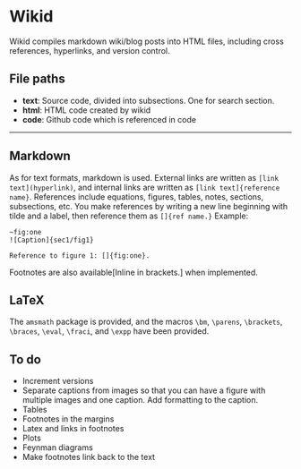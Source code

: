 # Wikid

Wikid compiles markdown wiki/blog posts into HTML files, including cross references, hyperlinks, and version control.

## File paths
- **text**: Source code, divided into subsections. One for search section.
- **html**: HTML code created by wikid
- **code**: Github code which is referenced in code

---

## Markdown

As for text formats, markdown is used. External links are written as `[link text](hyperlink)`, and internal links are written as `[link text]{reference name}`. References include equations, figures, tables, notes, sections, subsections, etc. You make references by writing a new line beginning with tilde and a label, then reference them as `[]{ref name.}` Example:
```
~fig:one
![Caption]{sec1/fig1}

Reference to figure 1: []{fig:one}.
```

Footnotes are also available[Inline in brackets.] when implemented.

## LaTeX

The `amsmath` package is provided, and the macros `\bm`, `\parens`, `\brackets`, `\braces`, `\eval`, `\fraci`, and `\expp` have been provided.

## To do
* Increment versions
* Separate captions from images so that you can have a figure with multiple images and one caption. Add formatting to the caption.
* Tables
* Footnotes in the margins
* Latex and links in footnotes
* Plots
* Feynman diagrams
* Make footnotes link back to the text